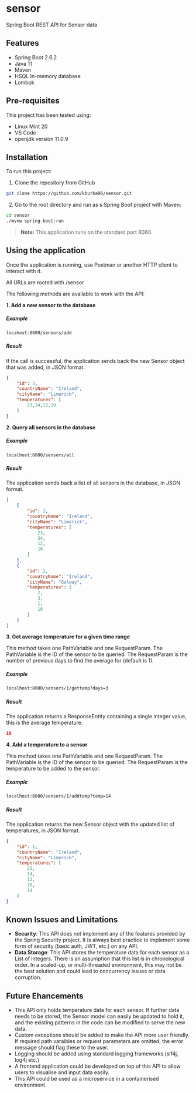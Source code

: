 # sensor
Spring Boot REST API for Sensor data

## Features 
* Spring Boot 2.6.2
* Java 11
* Maven 
* HSQL In-memory database
* Lombok

## Pre-requisites
This project has been tested using:
* Linux Mint 20
* VS Code
* openjdk version 11.0.9

## Installation

To run this project:
1. Clone the repository from GitHub
```bash
git clone https://github.com/kburke96/sensor.git
```

2. Go to the root directory and run as s Spring Boot project with Maven:
```bash
cd sensor
./mvnw spring-boot:run
```

> **Note:** This application runs on the standard port 8080.



## Using the application

Once the application is running, use Postman or another HTTP client to interact with it.

All URLs are rooted with /sensor

The following methods are available to work with the API:

**1. Add a new sensor to the database**
##### Example
```bash
locahost:8080/sensors/add
````

##### Result
If the call is successful, the application sends back the new Sensor object that was added, in JSON format.
```json
{
    "id": 3,
    "countryName": "Ireland",
    "cityName": "Limerick",
    "temperatures": [
        23,34,12,10
    ]
}
```

**2. Query all sensors in the database**
##### Example
```bash
localhost:8080/sensors/all
```
##### Result
The application sends back a list of all sensors in the database, in JSON format.
```json
[
    {
        "id": 1,
        "countryName": "Ireland",
        "cityName": "Limerick",
        "temperatures": [
            23,
            34,
            12,
            10
        ]
    },
    {
        "id": 2,
        "countryName": "Ireland",
        "cityName": "Galway",
        "temperatures": [
            2,
            3,
            1,
            10
        ]
    }
]
```

**3. Get average temperature for a given time range**

This method takes one PathVariable and one RequestParam.
The PathVariable is the ID of the sensor to be queried.
The RequestParam is the number of previous days to find the average for (default is 1).
##### Example
```bash
localhost:8080/sensors/1/gettemp?days=3
```
##### Result
The application returns a ResponseEntity containing a single integer value, this is the average temperature.
```json
18
```

**4. Add a temperature to a sensor**

This method takes one PathVariable and one RequestParam.
The PathVariable is the ID of the sensor to be queried.
The RequestParam is the temperature to be added to the sensor.
##### Example
```bash
localhost:8080/sensors/1/addtemp?temp=14
```

##### Result
The application returns the new Sensor object with the updated list of temperatures, in JSON format.
```json
{
    "id": 1,
    "countryName": "Ireland",
    "cityName": "Limerick",
    "temperatures": [
        23,
        34,
        12,
        10,
        14
    ]
}
```

## Known Issues and Limitations
* **Security**: This API does not implement any of the features provided by the Spring Security project. It is always best practice to implement some form of security (basic auth, JWT, etc.) on any API.
* **Data Storage**: This API stores the temperature data for each sensor as a List of integers. There is an assumption that this list is in chronological order. In a scaled-up, or multi-threaded environment, this may not be the best solution and could lead to concurrency issues or data corruption. 

## Future Ehancements
* This API only holds temperature data for each sensor. If further data needs to be stored, the Sensor model can easily be updated to hold it, and the existing patterns in the code can be modified to serve the new data.
* Custom exceptions should be added to make the API more user friendly. If required path varaibles or request parameters are omitted, the error message should flag these to the user.
* Logging should be added using standard logging frameworks (slf4j, log4j etc.)
* A frontend application could be developed on top of this API to allow users to visualise and input data easily.
* This API could be used as a microservice in a containerised environment. 